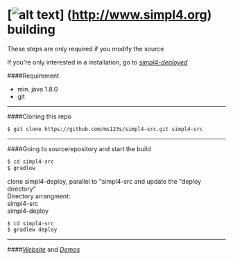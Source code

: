 

[![alt text](https://raw.githubusercontent.com/ms123s/simpl4-deployed/master/etc/images/simpl4_logo.png  "simpl4 logo")] (http://www.simpl4.org) building
=================

These steps are only required if you modify the source

If you're only interested in a installation, go to [*simpl4-deployed*](https://github.com/ms123s/simpl4-deployed)


####Requirement
* min. java 1.8.0  
* git

----

####Cloning this repo
```bash
$ git clone https://github.com/ms123s/simpl4-src.git simpl4-src
```
----

####Going to sourcerepository and start the build
```bash
$ cd simpl4-src
$ gradlew
```
clone simpl4-deploy, parallel to "simpl4-src and update the "deploy directory"  
Directory arrangment:  
simpl4-src  
simpl4-deploy

```bash
$ cd simpl4-src
$ gradlew deploy 
```

----

####[*Website*](http://www.simpl4.org/de) and [*Demos*](http://web.simpl4.org?lang=de)

